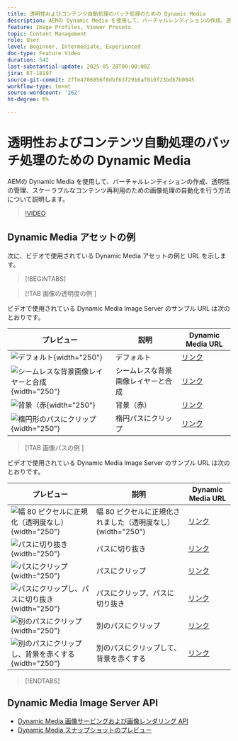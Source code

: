 ```yaml
---
title: 透明性およびコンテンツ自動処理のバッチ処理のための Dynamic Media
description: AEMの Dynamic Media を使用して、バーチャルレンディションの作成、透明性の管理、スケーラブルなコンテンツ再利用のための画像処理の自動化を行う方法について説明します。
feature: Image Profiles, Viewer Presets
topic: Content Management
role: User
level: Beginner, Intermediate, Experienced
doc-type: Feature Video
duration: 542
last-substantial-update: 2025-05-28T00:00:00Z
jira: KT-18197
source-git-commit: 2ffe4706856f0dbf63f2916af010f23bdb7b0045
workflow-type: tm+mt
source-wordcount: '262'
ht-degree: 6%

---
```



# 透明性およびコンテンツ自動処理のバッチ処理のための Dynamic Media

AEMの Dynamic Media を使用して、バーチャルレンディションの作成、透明性の管理、スケーラブルなコンテンツ再利用のための画像処理の自動化を行う方法について説明します。

>[!VIDEO](https://video.tv.adobe.com/v/3459589/?learn=on&enablevpops)


## Dynamic Media アセットの例

次に、ビデオで使用されている Dynamic Media アセットの例と URL を示します。

>[!BEGINTABS]

>[!TAB  画像の透明度の例 ]

ビデオで使用されている Dynamic Media Image Server のサンプル URL は次のとおりです。

| プレビュー | 説明 | Dynamic Media URL |
|-----------|------------------|---------|
| ![デフォルト](https://smartimaging.scene7.com/is/image/DynamicMediaNA/AdobeStock_322150086%20trans?bgc=255,255,255){width="250"} | デフォルト | [リンク](https://smartimaging.scene7.com/is/image/DynamicMediaNA/AdobeStock_322150086%20trans?bgc=255,255,255) |
| ![ シームレスな背景画像レイヤーと合成 ](https://smartimaging.scene7.com/is/image/DynamicMediaNA/AdobeStock_322150086%20trans?&amp;layer=1&amp;src=backdrop5-Camera&amp;size=8500,8500&amp;layer=2&amp;src=AdobeStock_322150086%20trans){width="250"} | シームレスな背景画像レイヤーと合成 | [リンク](https://smartimaging.scene7.com/is/image/DynamicMediaNA/AdobeStock_322150086%20trans?&amp;layer=1&amp;src=backdrop5-Camera&amp;size=8500,8500&amp;layer=2&amp;src=AdobeStock_322150086%20trans) |
| ![ 背景（赤 ](https://smartimaging.scene7.com/is/image/DynamicMediaNA/AdobeStock_322150086%20trans?&amp;layer=1&amp;color=200,50,50&amp;size=8500,8500&amp;layer=2&amp;src=AdobeStock_322150086%20trans){width="250"} | 背景（赤） | [リンク](https://smartimaging.scene7.com/is/image/DynamicMediaNA/AdobeStock_322150086%20trans?&amp;layer=1&amp;color=200,50,50&amp;size=8500,8500&amp;layer=2&amp;src=AdobeStock_322150086%20trans) |
| ![ 楕円形のパスにクリップ ](https://smartimaging.scene7.com/is/image/DynamicMediaNA/AdobeStock_322150086%20paths?clipPathE=round&amp;bgc=255,255,255){width="250"} | 楕円パスにクリップ | [リンク](https://smartimaging.scene7.com/is/image/DynamicMediaNA/AdobeStock_322150086%20paths?clipPathE=round&amp;bgc=255,255,255) |


>[!TAB  画像パスの例 ]

ビデオで使用されている Dynamic Media Image Server のサンプル URL は次のとおりです。

| プレビュー | 説明 | Dynamic Media URL |
|-----------|------------------|---------|
| ![ 幅 80 ピクセルに正規化（透明度なし） ](https://smartimaging.scene7.com/is/image/DynamicMediaNA/AdobeStock_322150086%20paths?wid=800){width="250"} | 幅 80 ピクセルに正規化されました（透明度なし） {width="250"} | [リンク](https://smartimaging.scene7.com/is/image/DynamicMediaNA/AdobeStock_322150086%20paths?wid=800) |
| ![ パスに切り抜き ](https://smartimaging.scene7.com/is/image/DynamicMediaNA/AdobeStock_322150086%20paths?cropPathE=Path%201&amp;wid=800){width="250"} | パスに切り抜き | [リンク](https://smartimaging.scene7.com/is/image/DynamicMediaNA/AdobeStock_322150086%20paths?cropPathE=Path%201&amp;wid=800) |
| ![ パスにクリップ ](https://smartimaging.scene7.com/is/image/DynamicMediaNA/AdobeStock_322150086%20paths?clipPathE=Path%201&amp;wid=800){width="250"} | パスにクリップ | [リンク](https://smartimaging.scene7.com/is/image/DynamicMediaNA/AdobeStock_322150086%20paths?clipPathE=Path%201&amp;wid=800) |
| ![ パスにクリップし、パスに切り抜き ](https://smartimaging.scene7.com/is/image/DynamicMediaNA/AdobeStock_322150086%20paths?clipPathE=Path%201&amp;cropPathE=Path%201&amp;wid=800){width="250"} | パスにクリップ、パスに切り抜き | [リンク](https://smartimaging.scene7.com/is/image/DynamicMediaNA/AdobeStock_322150086%20paths?clipPathE=Path%201&amp;cropPathE=Path%201&amp;wid=800) |
| ![ 別のパスにクリップ ](https://smartimaging.scene7.com/is/image/DynamicMediaNA/AdobeStock_322150086%20paths?clipPathE=round&amp;wid=800){width="250"} | 別のパスにクリップ | [リンク](https://smartimaging.scene7.com/is/image/DynamicMediaNA/AdobeStock_322150086%20paths?clipPathE=round&amp;wid=800) |
| ![ 別のパスにクリップし、背景を赤くする ](https://smartimaging.scene7.com/is/image/DynamicMediaNA/AdobeStock_322150086fullpaths?cropPathE=round&amp;clipPathE=round&amp;bgc=200,50,50&amp;wid=800){width="250"} | 別のパスにクリップして、背景を赤くする | [リンク](https://smartimaging.scene7.com/is/image/DynamicMediaNA/AdobeStock_322150086fullpaths?cropPathE=round&amp;clipPathE=round&amp;bgc=200,50,50&amp;wid=800) |

>[!ENDTABS]


## Dynamic Media Image Server API

* [Dynamic Media 画像サービングおよび画像レンダリング API](https://experienceleague.adobe.com/ja/docs/dynamic-media-developer-resources/image-serving-api/image-serving-api/http-protocol-reference/c-http-protocol-reference)
* [Dynamic Media スナップショットのプレビュー ](https://snapshot.scene7.com/)